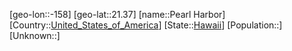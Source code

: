 ﻿---
location: [21.37,-158]
type: City
tags:
- geo/City


SpocWebEntityId: 33271
isDeleted: false
confidential: public

---
[geo-lon::-158]
[geo-lat::21.37]
[name::Pearl Harbor]
[Country::[United_States_of_America](geo/Continent/North-America/United_States_of_America.md)]
[State::[Hawaii](geo/Continent/North-America/United_States_of_America/Hawaii.md)]
[Population::]
[Unknown::]

